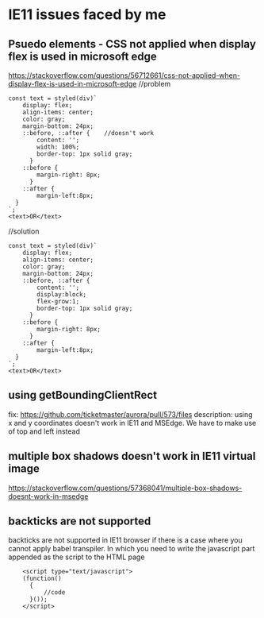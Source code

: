 # IE11 issues faced by me

## Psuedo elements - CSS not applied when display flex is used in microsoft edge
https://stackoverflow.com/questions/56712661/css-not-applied-when-display-flex-is-used-in-microsoft-edge
//problem
```
const text = styled(div)`
    display: flex;
    align-items: center;
    color: gray;
    margin-bottom: 24px;
    ::before, ::after {    //doesn't work
        content: '';
        width: 100%;
        border-top: 1px solid gray;
      }
    ::before {
        margin-right: 8px;
      }
    ::after {
        margin-left:8px;
  }
`;
<text>OR</text>
```
//solution
```
const text = styled(div)`
    display: flex;
    align-items: center;
    color: gray;
    margin-bottom: 24px;
    ::before, ::after {
        content: '';
        display:block;
        flex-grow:1;
        border-top: 1px solid gray;
      }
    ::before {
        margin-right: 8px;
      }
    ::after {
        margin-left:8px;
  }
`;
<text>OR</text> 
```

## using getBoundingClientRect
fix: https://github.com/ticketmaster/aurora/pull/573/files
description: using x and y coordinates doesn't work in IE11 and MSEdge. We have to make use of top and left instead

## multiple box shadows doesn't work in IE11 virtual image
https://stackoverflow.com/questions/57368041/multiple-box-shadows-doesnt-work-in-msedge

## backticks are not supported 
backticks are not supported in IE11 browser if there is a case where you cannot apply babel transpiler. In which you need to write the javascript part appended as the script to the HTML page

```
    <script type="text/javascript">
    (function()
      {
          //code
      }());
    </script>
```
